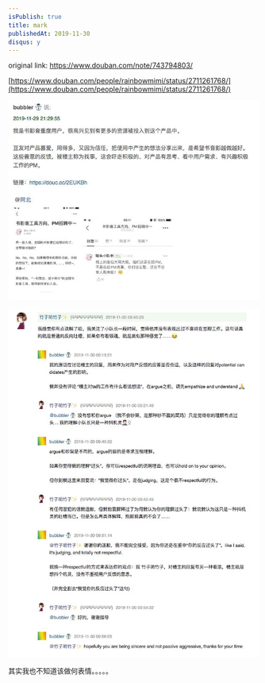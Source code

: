 ```yaml
---
isPublish: true
title: mark
publishedAt: 2019-11-30
disqus: y
---
```


original link: https://www.douban.com/note/743794803/

[https://www.douban.com/people/rainbowmimi/status/2711261768/](https://www.douban.com/people/rainbowmimi/status/2711261768/)

![](../../assets/images/x67885269.jpg)

![](../../assets/images/x67885270.jpg)

其实我也不知道该做何表情。。。。。
